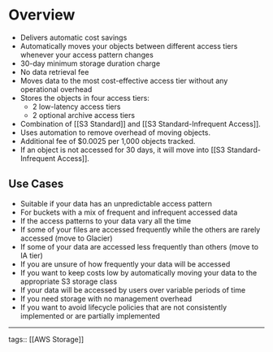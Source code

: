 # Overview

- Delivers automatic cost savings
- Automatically moves your objects between different access tiers whenever your access pattern changes
- 30-day minimum storage duration charge
- No data retrieval fee
- Moves data to the most cost-effective access tier without any operational overhead
- Stores the objects in four access tiers:
	- 2 low-latency access tiers
	- 2 optional archive access tiers
- Combination of [[S3 Standard]] and [[S3 Standard-Infrequent Access]].
-  Uses automation to remove overhead of moving objects.
-  Additional fee of $0.0025 per 1,000 objects tracked.
-  If an object is not accessed for 30 days, it will move into [[S3 Standard-Infrequent Access]].


## Use Cases

- Suitable if your data has an unpredictable access pattern
- For buckets with a mix of frequent and infrequent accessed data
- If the access patterns to your data vary all the time
- If some of your files are accessed frequently while the others are rarely accessed (move to Glacier)
- If some of your data are accessed less frequently than others (move to IA tier)
- If you are unsure of how frequently your data will be accessed
- If you want to keep costs low by automatically moving your data to the appropriate S3 storage class
- If your data will be accessed by users over variable periods of time
- If you need storage with no management overhead
- If you want to avoid lifecycle policies that are not consistently implemented or are partially implemented


___
tags:: [[AWS Storage]]  
